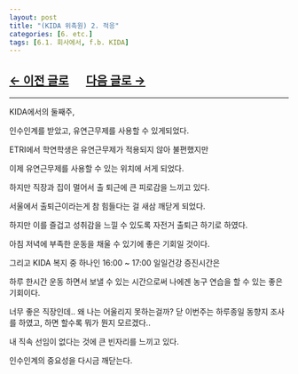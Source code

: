 ```yaml
---
layout: post
title: "(KIDA 위촉원) 2. 적응"
categories: [6. etc.]
tags: [6.1. 회사에서, f.b. KIDA]
---
```


## [←  이전 글로](https://maizer2.github.io/6.%20etc2024/10/04/(KIDA)-1.html) 　 [다음 글로 →](https://maizer2.github.io/6.%20etc2024/10/18/(KIDA)-3.html)

---

KIDA에서의 둘째주, 

인수인계를 받았고, 유연근무제를 사용할 수 있게되었다.

ETRI에서 학연학생은 유연근무제가 적용되지 않아 불편했지만

이제 유연근무제를 사용할 수 있는 위치에 서게 되었다.

하지만 직장과 집이 멀어서 출 퇴근에 큰 피로감을 느끼고 있다.

서울에서 출퇴근이라는게 참 힘들다는 걸 새삼 깨닫게 되었다.

하지만 이를 즐겁고 성취감을 느낄 수 있도록 자전거 출퇴근 하기로 하였다.

아침 저녁에 부족한 운동을 채울 수 있기에 좋은 기회일 것이다.

그리고 KIDA 복지 중 하나인 16:00 ~ 17:00 일일건강 증진시간은

하루 한시간 운동 하면서 보낼 수 있는 시간으로써 나에겐 농구 연습을 할 수 있는 좋은 기회이다.

너무 좋은 직장인데.. 왜 나는 어울리지 못하는걸까?
닫
이번주는 하루종일 동향지 조사를 하였고, 하면 할수록 뭐가 뭔지 모르겠다..

내 직속 선임이 없다는 것에 큰 빈자리를 느끼고 있다.

인수인계의 중요성을 다시금 깨닫는다.